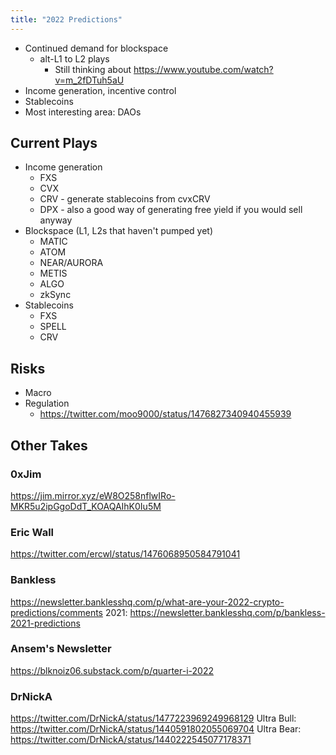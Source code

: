 ```yaml
---
title: "2022 Predictions"
---
```


* Continued demand for blockspace
	* alt-L1 to L2 plays
		* Still thinking about https://www.youtube.com/watch?v=m_2fDTuh5aU
* Income generation, incentive control
* Stablecoins
* Most interesting area: DAOs

## Current Plays
* Income generation
	* FXS
	* CVX
	* CRV - generate stablecoins from cvxCRV
	* DPX - also a good way of generating free yield if you would sell anyway
* Blockspace (L1, L2s that haven't pumped yet)
	* MATIC
	* ATOM
	* NEAR/AURORA
	* METIS
	* ALGO
	* zkSync
* Stablecoins
	* FXS
	* SPELL
	* CRV

## Risks
* Macro
* Regulation
	* https://twitter.com/moo9000/status/1476827340940455939

## Other Takes
### 0xJim
https://jim.mirror.xyz/eW8O258nflwIRo-MKR5u2ipGgoDdT_KOAQAIhK0Iu5M

### Eric Wall
https://twitter.com/ercwl/status/1476068950584791041

### Bankless
https://newsletter.banklesshq.com/p/what-are-your-2022-crypto-predictions/comments
2021: https://newsletter.banklesshq.com/p/bankless-2021-predictions

### Ansem's Newsletter
https://blknoiz06.substack.com/p/quarter-i-2022

### DrNickA
https://twitter.com/DrNickA/status/1477223969249968129
Ultra Bull: https://twitter.com/DrNickA/status/1440591802055069704
Ultra Bear: https://twitter.com/DrNickA/status/1440222545077178371

